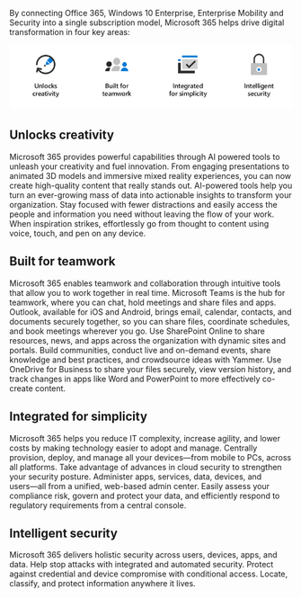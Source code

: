 By connecting Office 365, Windows 10 Enterprise, Enterprise Mobility and Security into a single subscription model, Microsoft 365 helps drive digital transformation in four key areas: 

![The value of connecting cloud services](../media/3-connected-clouds.png)

## Unlocks creativity 
Microsoft 365 provides powerful capabilities through AI powered tools to unleash your creativity and fuel innovation. From engaging presentations to animated 3D models and immersive mixed reality experiences, you can now create high-quality content that really stands out. AI-powered tools help you turn an ever-growing mass of data into actionable insights to transform your organization. Stay focused with fewer distractions and easily access the people and information you need without leaving the flow of your work. When inspiration strikes, effortlessly go from thought to content using voice, touch, and pen on any device.

## Built for teamwork 
Microsoft 365 enables teamwork and collaboration through intuitive tools that allow you to work together in real time. Microsoft Teams is the hub for teamwork, where you can chat, hold meetings and share files and apps. Outlook, available for iOS and Android, brings email, calendar, contacts, and documents securely together, so you can share files, coordinate schedules, and book meetings wherever you go. Use SharePoint Online to share resources, news, and apps across the organization with dynamic sites and portals. Build communities, conduct live and on-demand events, share knowledge and best practices, and crowdsource ideas with Yammer. Use OneDrive for Business to share your files securely, view version history, and track changes in apps like Word and PowerPoint to more effectively co-create content. 

## Integrated for simplicity 
Microsoft 365 helps you reduce IT complexity, increase agility, and lower costs by making technology easier to adopt and manage. Centrally provision, deploy, and manage all your devices―from mobile to PCs, across all platforms. Take advantage of advances in cloud security to strengthen your security posture. Administer apps, services, data, devices, and users―all from a unified, web-based admin center. Easily assess your compliance risk, govern and protect your data, and efficiently respond to regulatory requirements from a central console.

## Intelligent security 
Microsoft 365 delivers holistic security across users, devices, apps, and data. Help stop attacks with integrated and automated security. Protect against credential and device compromise with conditional access. Locate, classify, and protect information anywhere it lives.